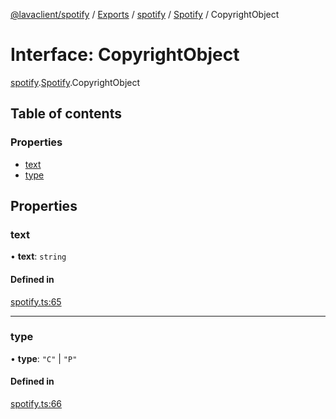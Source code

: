 [@lavaclient/spotify](../README.md) / [Exports](../modules.md) / [spotify](../modules/spotify.md) / [Spotify](../modules/spotify.spotify-1.md) / CopyrightObject

# Interface: CopyrightObject

[spotify](../modules/spotify.md).[Spotify](../modules/spotify.spotify-1.md).CopyrightObject

## Table of contents

### Properties

- [text](spotify.spotify-1.copyrightobject.md#text)
- [type](spotify.spotify-1.copyrightobject.md#type)

## Properties

### text

• **text**: `string`

#### Defined in

[spotify.ts:65](https://github.com/Lavaclient/plugins/blob/9c6d497/packages/spotify/src/spotify.ts#L65)

___

### type

• **type**: ``"C"`` \| ``"P"``

#### Defined in

[spotify.ts:66](https://github.com/Lavaclient/plugins/blob/9c6d497/packages/spotify/src/spotify.ts#L66)

